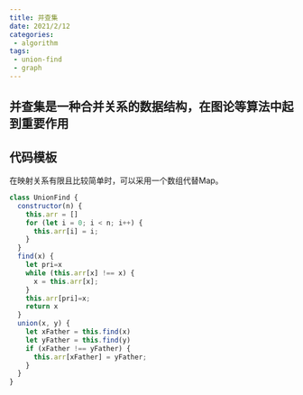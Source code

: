 ```yaml
---
title: 并查集
date: 2021/2/12
categories:
 - algorithm
tags:
 - union-find
 - graph
---
```


## 并查集是一种合并关系的数据结构，在图论等算法中起到重要作用

## 代码模板

在映射关系有限且比较简单时，可以采用一个数组代替Map。

```js
class UnionFind {
  constructor(n) {
    this.arr = []
    for (let i = 0; i < n; i++) {
      this.arr[i] = i;
    }
  }
  find(x) {
    let pri=x
    while (this.arr[x] !== x) {
      x = this.arr[x];
    }
    this.arr[pri]=x;
    return x
  }
  union(x, y) {
    let xFather = this.find(x)
    let yFather = this.find(y)
    if (xFather !== yFather) {
      this.arr[xFather] = yFather;
    }
  }
}

```

